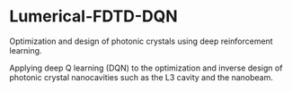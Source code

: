 # Lumerical-FDTD-DQN
Optimization and design of photonic crystals using deep reinforcement learning.

Applying deep Q learning (DQN) to the optimization and inverse design of photonic crystal nanocavities such as the L3 cavity and the nanobeam. 
